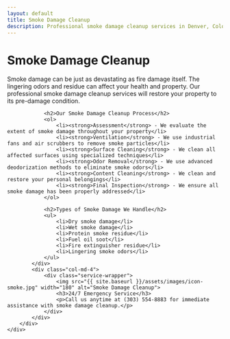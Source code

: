 ```yaml
---
layout: default
title: Smoke Damage Cleanup
description: Professional smoke damage cleanup services in Denver, Colorado. We remove smoke odors and restore your property after fire damage.
---
```


<div class="section">
    <div class="container">
        <div class="row">
            <div class="col-md-8">
                <h1>Smoke Damage Cleanup</h1>
                <p>Smoke damage can be just as devastating as fire damage itself. The lingering odors and residue can affect your health and property. Our professional smoke damage cleanup services will restore your property to its pre-damage condition.</p>
                
                <h2>Our Smoke Damage Cleanup Process</h2>
                <ol>
                    <li><strong>Assessment</strong> - We evaluate the extent of smoke damage throughout your property</li>
                    <li><strong>Ventilation</strong> - We use industrial fans and air scrubbers to remove smoke particles</li>
                    <li><strong>Surface Cleaning</strong> - We clean all affected surfaces using specialized techniques</li>
                    <li><strong>Odor Removal</strong> - We use advanced deodorization methods to eliminate smoke odors</li>
                    <li><strong>Content Cleaning</strong> - We clean and restore your personal belongings</li>
                    <li><strong>Final Inspection</strong> - We ensure all smoke damage has been properly addressed</li>
                </ol>

                <h2>Types of Smoke Damage We Handle</h2>
                <ul>
                    <li>Dry smoke damage</li>
                    <li>Wet smoke damage</li>
                    <li>Protein smoke residue</li>
                    <li>Fuel oil soot</li>
                    <li>Fire extinguisher residue</li>
                    <li>Lingering smoke odors</li>
                </ul>
            </div>
            <div class="col-md-4">
                <div class="service-wrapper">
                    <img src="{{ site.baseurl }}/assets/images/icon-smoke.jpg" width="180" alt="Smoke Damage Cleanup">
                    <h3>24/7 Emergency Service</h3>
                    <p>Call us anytime at (303) 554-8883 for immediate assistance with smoke damage cleanup.</p>
                </div>
            </div>
        </div>
    </div>
</div> 